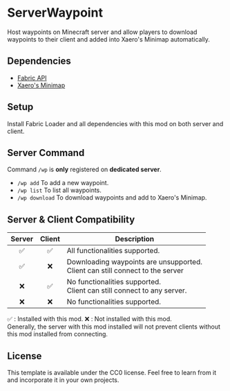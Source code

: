 # ServerWaypoint

Host waypoints on Minecraft server and allow players to download waypoints to their client and added into Xaero's Minimap automatically.

## Dependencies

- [Fabric API](https://modrinth.com/mod/fabric-api)
- [Xaero's Minimap](https://modrinth.com/mod/xaeros-minimap)

## Setup
Install Fabric Loader and all dependencies with this mod on both server and client.

## Server Command
Command `/wp` is **only** registered on **dedicated server**.
- `/wp add` To add a new waypoint.
- `/wp list` To list all waypoints.
- `/wp download` To download waypoints and add to Xaero's Minimap.

## Server & Client Compatibility

| Server | Client | Description                                                                       |
|:------:|:------:|-----------------------------------------------------------------------------------|
|   ✅    |   ✅    | All functionalities supported.                                                    |
|   ✅    |   ❌    | Downloading waypoints are unsupported.<br/>Client can still connect to the server | 
|   ❌    |   ✅    | No functionalities supported.<br/>Client can still connect to any server.         |
|   ❌    |   ❌    | No functionalities supported.                                                     |
✅ : Installed with this mod. ❌ : Not installed with this mod.\
Generally, the server with this mod installed will not prevent clients without this mod installed from connecting.


## License

This template is available under the CC0 license. Feel free to learn from it and incorporate it in your own projects.
